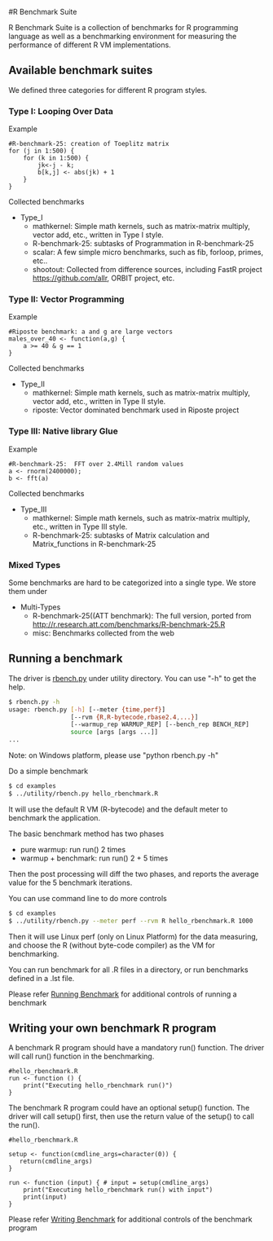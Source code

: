 #R Benchmark Suite

R Benchmark Suite is a collection of benchmarks for R programming language as well as a benchmarking environment for measuring the performance of different R VM implementations.

## Available benchmark suites

We defined three categories for different R program styles.

### Type I: Looping Over Data

Example
```
#R-benchmark-25: creation of Toeplitz matrix
for (j in 1:500) {
    for (k in 1:500) {
        jk<-j - k;
        b[k,j] <- abs(jk) + 1
    }
}
```
Collected benchmarks
- Type_I
  + mathkernel: Simple math kernels, such as matrix-matrix multiply, vector add, etc., written in Type I style.
  + R-benchmark-25: subtasks of Programmation in R-benchmark-25
  + scalar: A few simple micro benchmarks, such as fib, forloop, primes, etc..
  + shootout: Collected from difference sources, including FastR project https://github.com/allr, ORBIT project, etc. 

### Type II: Vector Programming

Example
```
#Riposte benchmark: a and g are large vectors
males_over_40 <- function(a,g) {
    a >= 40 & g == 1
}
```
Collected benchmarks
- Type_II
  + mathkernel: Simple math kernels, such as matrix-matrix multiply, vector add, etc., written in Type II style.
  + riposte: Vector dominated benchmark used in Riposte project

### Type III:  Native library Glue

Example
```
#R-benchmark-25:  FFT over 2.4Mill random values
a <- rnorm(2400000);
b <- fft(a)
```

Collected benchmarks
- Type_III
  + mathkernel: Simple math kernels, such as matrix-matrix multiply, etc., written in Type III style.
  + R-benchmark-25: subtasks of Matrix calculation and Matrix_functions in R-benchmark-25

### Mixed Types

Some benchmarks are hard to be categorized into a single type. We store them under
- Multi-Types
  + R-benchmark-25((ATT benchmark): The full version, ported from http://r.research.att.com/benchmarks/R-benchmark-25.R
  + misc: Benchmarks collected from the web


## Running a benchmark

The driver is [rbench.py](utility/rbench.py) under utility directory. You can use "-h" to get the help.
```bash
$ rbench.py -h
usage: rbench.py [-h] [--meter {time,perf}]
                 [--rvm {R,R-bytecode,rbase2.4,...}]
                 [--warmup_rep WARMUP_REP] [--bench_rep BENCH_REP]
                 source [args [args ...]]
...
```

Note: on Windows platform, please use "python rbench.py -h"

Do a simple benchmark
```bash
$ cd examples
$ ../utility/rbench.py hello_rbenchmark.R
```

It will use the default R VM (R-bytecode) and the default meter to benchmark the application. 

The basic benchmark method has two phases
- pure warmup: run run() 2 times
- warmup + benchmark: run run() 2 + 5 times

Then the post processing will diff the two phases, and reports the average value for the 5 benchmark iterations.

You can use command line to do more controls
```bash
$ cd examples
$ ../utility/rbench.py --meter perf --rvm R hello_rbenchmark.R 1000
```

Then it will use Linux perf (only on Linux Platform) for the data measuring, and choose the R (without byte-code compiler) as the VM for benchmarking.

You can run benchmark for all .R files in a directory, or run benchmarks defined in a .lst file.

Please refer [Running Benchmark](docs/running_benchmark.md) for additional controls of running a benchmark


## Writing your own benchmark R program

A benchmark R program should have a mandatory run() function. The driver will call run() function in the benchmarking.
```
#hello_rbenchmark.R
run <- function () {
    print("Executing hello_rbenchmark run()")
}
```

The benchmark R program could have an optional setup() function. The driver will call setup() first, then use the return value of the setup() to call the run().
```
#hello_rbenchmark.R

setup <- function(cmdline_args=character(0)) {
   return(cmdline_args)
}

run <- function (input) { # input = setup(cmdline_args)
    print("Executing hello_rbenchmark run() with input")
    print(input)
}
```

Please refer [Writing Benchmark](docs/writting_benchmark.md) for additional controls of the benchmark program

